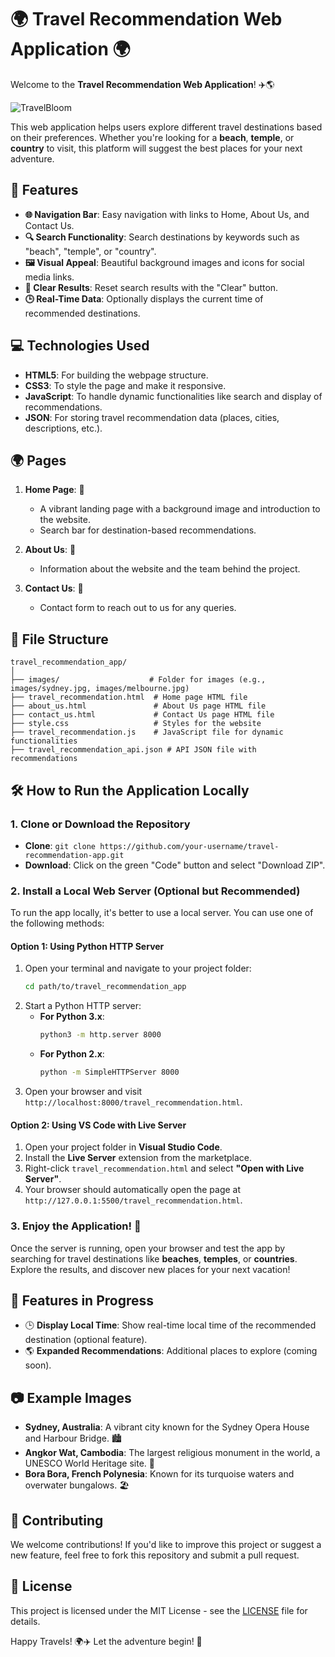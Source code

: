# 🌍 Travel Recommendation Web Application 🌍

Welcome to the **Travel Recommendation Web Application**! ✈️🌎

 ![TravelBloom](https://github.com/Willie-Conway/Travel-Recommendation-Web-Application/blob/243988806893f65c2f19cdbbb27bc61785f1e68a/Images/TravelBloom.png)

This web application helps users explore different travel destinations based on their preferences. Whether you're looking for a **beach**, **temple**, or **country** to visit, this platform will suggest the best places for your next adventure.

## 🚀 Features

- **🌐 Navigation Bar**: Easy navigation with links to Home, About Us, and Contact Us.
- **🔍 Search Functionality**: Search destinations by keywords such as "beach", "temple", or "country".
- **🖼️ Visual Appeal**: Beautiful background images and icons for social media links.
- **📅 Clear Results**: Reset search results with the "Clear" button.
- **🕒 Real-Time Data**: Optionally displays the current time of recommended destinations.

## 💻 Technologies Used

- **HTML5**: For building the webpage structure.
- **CSS3**: To style the page and make it responsive.
- **JavaScript**: To handle dynamic functionalities like search and display of recommendations.
- **JSON**: For storing travel recommendation data (places, cities, descriptions, etc.).

## 🌍 Pages

1. **Home Page**: 🏡
   - A vibrant landing page with a background image and introduction to the website.
   - Search bar for destination-based recommendations.
   
2. **About Us**: 📖
   - Information about the website and the team behind the project.
   
3. **Contact Us**: 📧
   - Contact form to reach out to us for any queries.

## 📂 File Structure

```
travel_recommendation_app/
│
├── images/                    # Folder for images (e.g., images/sydney.jpg, images/melbourne.jpg)
├── travel_recommendation.html  # Home page HTML file
├── about_us.html               # About Us page HTML file
├── contact_us.html             # Contact Us page HTML file
├── style.css                   # Styles for the website
├── travel_recommendation.js    # JavaScript file for dynamic functionalities
├── travel_recommendation_api.json # API JSON file with recommendations
```

## 🛠️ How to Run the Application Locally

### 1. Clone or Download the Repository

- **Clone**: `git clone https://github.com/your-username/travel-recommendation-app.git`
- **Download**: Click on the green "Code" button and select "Download ZIP".

### 2. Install a Local Web Server (Optional but Recommended)

To run the app locally, it's better to use a local server. You can use one of the following methods:

#### **Option 1: Using Python HTTP Server**

1. Open your terminal and navigate to your project folder:
   ```bash
   cd path/to/travel_recommendation_app
   ```
2. Start a Python HTTP server:
   - **For Python 3.x**:
     ```bash
     python3 -m http.server 8000
     ```
   - **For Python 2.x**:
     ```bash
     python -m SimpleHTTPServer 8000
     ```
3. Open your browser and visit `http://localhost:8000/travel_recommendation.html`.

#### **Option 2: Using VS Code with Live Server**

1. Open your project folder in **Visual Studio Code**.
2. Install the **Live Server** extension from the marketplace.
3. Right-click `travel_recommendation.html` and select **"Open with Live Server"**.
4. Your browser should automatically open the page at `http://127.0.0.1:5500/travel_recommendation.html`.

### 3. Enjoy the Application! 🎉

Once the server is running, open your browser and test the app by searching for travel destinations like **beaches**, **temples**, or **countries**. Explore the results, and discover new places for your next vacation!

## 📝 Features in Progress

- 🕒 **Display Local Time**: Show real-time local time of the recommended destination (optional feature).
- 🌎 **Expanded Recommendations**: Additional places to explore (coming soon).

## 📷 Example Images

- **Sydney, Australia**: A vibrant city known for the Sydney Opera House and Harbour Bridge. 🏙️
- **Angkor Wat, Cambodia**: The largest religious monument in the world, a UNESCO World Heritage site. 🏯
- **Bora Bora, French Polynesia**: Known for its turquoise waters and overwater bungalows. 🏖️

## 🤝 Contributing

We welcome contributions! If you'd like to improve this project or suggest a new feature, feel free to fork this repository and submit a pull request.

## 👀 License

This project is licensed under the MIT License - see the [LICENSE](LICENSE) file for details.


Happy Travels! 🌍✈️ Let the adventure begin! 🌟

